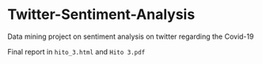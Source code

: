 # Twitter-Sentiment-Analysis
Data mining project on sentiment analysis on twitter regarding the Covid-19

Final report in `hito_3.html` and `Hito 3.pdf`
